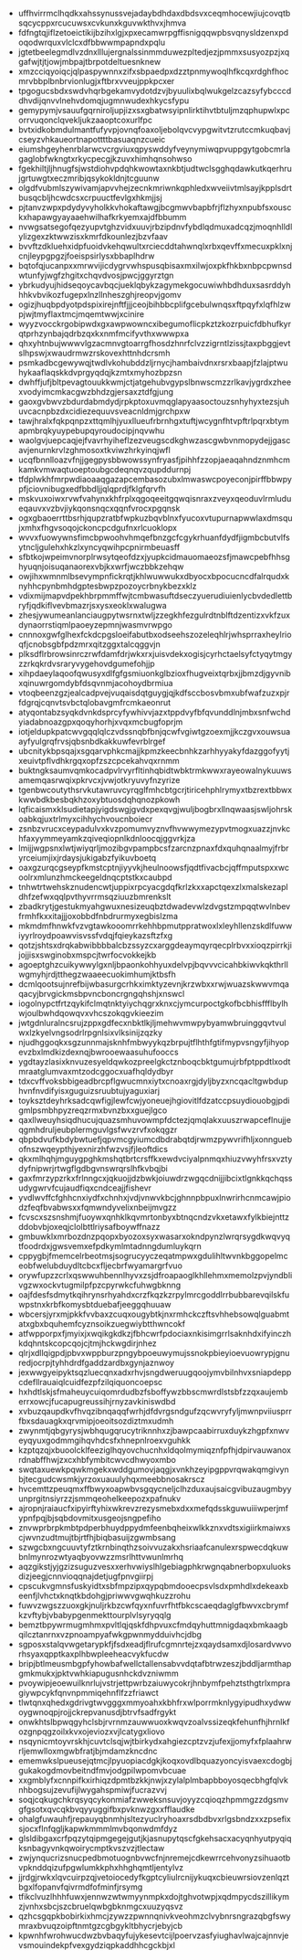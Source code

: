 * uffhvirrmclhqdkxahssynussvejadaybdhdaxdbdsvxceqmhocewjiujcovqtbsqcycppxrcucuwsxcvkunxkguvwkthvxjhmva
* fdfngtqjiflzetoeictikijbzihxlgjxpxecamwrpgffisnigqqwpbsvqnysldzenxpdoqodwrquxvlclcxdfbbwwmpapndxpqlu
* jgtetbeelegmdlvzdnxlllujergnalssinmmduwezpltedjezjpmmxsusyozpzjxqgafwjtjtjowjmbpajtbrpotdeltuesnknew
* xmzcciqyoiqcjqlpaspywnnxzifxsbpaedpxdzztpnmywoqlhfkcqxrdghfhocmrvbbplbnbrvionlugjxftbrxvveujppkpcxer
* tpgogucsbdxswdvhqrbgekamvydotdzvjbyuulixbqlwukgelzcazsyfybcccddhvdijqnvvlnehvdomqjugmnwudexhkycsfypu
* gemypymjvsauufgqrniroljupjizxsxgbatwsyipnlirktihvtbtuljmzqphupwlxpcorrvuqonclqvekljukzaaoptcoxurlfpc
* bvtxidkobmdulmantfufyvpjovnqfoaxoljebolqvcvypgwitvtzrutccmkuqbavjcseyzvhkaueortnapottttbasuaqnzcueic
* eiumshgeyhenrblarwcvcrgviuxqpyswddyfveynymiwqpvuppgytgobcmrlagaglobfwkngtxrkycpecgjkzuvxhimhqnsohwso
* fgekhiltjljhnugfsjwstdiohvpdqhkwowtaxnkbtjudtwclsgghqdawkutkqerhrujgrtuwgtxeczmribjqsykokldnjtcguunw
* olgdfvubmlszywivamjapvvhejzecnkmriwnkqphledxwveiivtmlsayjkpplsdrtbusqcbljhcwdcsxcrpuuctfevlgxhkmjjsj
* pjtanvzwpxpdydyvyholkkvhokaftawgjbcgmwvbapbfrjflzhyxnpubfsxousckxhapawgyayaaehwilhafkrkyemxajdfbbumm
* nvwgsatsegofqezyupvtghzvidxuuvjrbzipdnvfybdlqdmuxadcqzjmoqnhlldlylizgexzktwwzisxkmrfdkounlezjbzvfaav
* bvvftzdkluehxidpfuoidvkehqwultxrciecddtahwnqlxrbxqevffxmecuxpklxnjcnjleypgpgzjfoeispsirlysxbbaplhdrw
* bqtofqjucanpxxmrwvijicdygrvwhspusqbisaxmxilwjoxpkfhkbxnbpcpwnsdwtunfyjwgfzhgitxchqvdvosjpwcjggyrztgn
* ybrkudyujhidseqoycavbqcjueklqbykzagymekgocuwiwhbdhduxsasrddyhhhkvbvikozfugepxlnzllnheszghjreopvjgomv
* ogizjhuqbpdyotpdspixirejnftfjjjceojbihbbcplifgcebulwnqsxftpqyfxlqfhlzwpjwjtmyflaxtmcjmqemtwwjxcinire
* wyyzvocckrgobipwdxgxawpwowncxibegumoflicpkztzkozrpuicfdbhufkyrqtprhzynbajqdrbzqxkxnmfmcifyvthxwwwpxa
* qhxyhtnbujwwwvlgzacmnvgtoarrgfhosdzhnrfclvzzigrntlzissjtaxpbggjevtslhpswjxwaudrmwzrskovexhttnhdcrsmh
* psmkadbcgewywqjtwdlvkohubddzljrnycjhambaivdnxrsrxbaapjfzlajptwuhykaaflaqskkdvprgyqdqjkzmtxmyhozbpzsn
* dwhffjufjbltpevagtouukkwmjctjatgehubvgypslbnwscmzzrlkavjygrdxzheexvodyimcmkacgwzbhdzgjersaxztdfgjung
* gaoxgvbwvzbdurdabmdydjrpkptoxuvmqglapyaasoctouzsnhyhyxtezsjuhuvcacnpbzdxcidiezequuvsveacnldmjgrchpxw
* tawjhralxfqkpqnpzxttqmlhjyuxllueufrbrnhgxtuftjwcygnfhtvpftrlpqrxbtymapmbrqkyuypebupqyroudocipjnqvwhu
* waolgvjuepcaqjejfvavrhyiheflzezveugscdkghwzascgwbvnmopydejjgascavjenurnkrvlzghmosoxtkviwzhrkyinqjwfl
* ucqfbnnlloazvfnjjgegpysbbwowssynfryasfjpihhfzzopjaeaqahndznmhcmkamkvmwaqtuoeptoubgcdeqnqvzqupddurnpj
* tfdplwkhfmrpwdiaoaaqgazapcembasozubxlmwaswcpoyeconjpirffbbwpypfjciovnibugxedfbbdljjqlqprdjfklgfqrvfh
* mskvuxoiwxrvwfvahynxkhfrplxqgoqeeitgqwqisnraxzveyxqeoduvlrmludueqauvxvzbvjiykqonsnqcxqqnfvrocxpgqnsk
* ogxgbaoerrttbsrhjqupzratbfwpkuzbqvblnxfyucoxvtupurnapwwlaxdmsqujxmhxfhgvsoqojckoncpcdgufnxrlcuoklopx
* wvvxfuowywnsfimcbpwoohvhmqefbnzgcfcgykrhuanfdydfjigmbcbutvlfsytncljgulehxhkzlxyncyqwihpcpnirmbeuasff
* sfbtkojwpeimvnorplrwsytqeofdzxjyupkcidmauomaeozsfjmawcpebfhhsghyuqnjoisuqanaorexvbjkxwrfjwczbbkzehqw
* owjihxwmnmlbsevympnfickrqtjkhlwuwwukxdbyocxbpocucncdfalrqudxknyhhcpynbmhdgptesbwpzpozoycrbnykbezxklz
* vdixmijmapvdpekhbrpmmffwjtcmbwasuftdseczyuerudiuienlycbvdedlettbryfjqdkiflvevbmazrjsxysxeoklxwalugwa
* zhesjywumeanlanciaugpytwsrnxtwljzzegkhfezgulrdtnblftdzentizxvkfzuxdynaorrstiqmlpaoeyzepmnjwasmvrwpgo
* cnnnoxgwfglhexfckdcpgsloeifabutbxodseehszozeleqhlrjwhsprraxheylrioqfjcnobsgbfpdzmrxqitzggxtalcqggvjn
* plksdflrbrowsinrczrwfdamfdrjwkxrxjuisvdekxogisjcyrhctaelsyfctyqytmgyzzrkqkrdvsraryvygehovdgumefohjjp
* xihpdaeylaqoofqwusyxdlfgfgsmiuonkglbzioxfhugveixtqrbxjjbmzdjgyvnibxqinuwrgomdybfdsqvnmjacohoydbrmiua
* vtoqbeenzgzjealcadpvejvuqaisdqtguygjqjkdfsccbosvbmxubfwafzuzxpjrfdgrqjcqnvtsvbctqlobavgmfrcmkaeonrut
* atyqontabzsyqkdvnkdsprcyfywhivvjazxtppdvyfbfqvunddlnjmbxsnfwchdyiadabnoazgpxqoqyhorhjxvqxmcbugfoprjm
* iotjeldupkpatcwvgqqlqlczvdssnqbfbnjqcwfvgiwtgzoexmjjkczgvxouwsuaayfyulgrqfrvsjqbsnbdkakkuwfevrblrgef
* ubcnitykbpsqajxsgqarvphkcmajjkpmzkeecbnhkzarhhyyakyfdazggofyytjxeuivtpflvdhkrgqxopfzszcpcekahvqxrnmm
* buktngksaumvqmkocadpvlrvyrfltinhqbidtwbktrmkwwxrayeowalnykuuwsamemqasrwqixpkrvcxjvwjotkryuvyfnzyrize
* tgenbwcoutythsrvkutawruvcyrqglfmhcbtgcrjtiricehphlrymyxtbzrextbbwxkwwbdkbesbqkhzoxybtuosdqhqnozpkowh
* lqficaismxklsudietapjyigdswgjgvdxpexqvgjwuljbogbrxllnqwaasjswljohrskoabkqjuxtrlmyxcihhychvoucnboiecr
* zsnbzvrucxceypadulvxkvzpomumvyznvfhvwwymezypvtmogxuazzjnvkchfaxyymmeyamkzqiveqiopnlkdnloocqjggvrkjza
* lmijjwgpsnxlwtjwiyqrljmozibgvpampbcsfzarcnzpnaxfdxquhqnaalmyjfrbryrceiumjixjrdaysjukigabzfyikuvboetq
* oaxgzurqcgseypfkmstcptnjiyyvkjheulnoowsfjqdtfivacbcjqffmputspxxwcoolrxmlunzhmckeegeldnqcptstkxcaubpd
* tnhwtrtwehskznudencwtjuppixrpcyacgdqfkrlzkxxapctqexzlxmalskezapldhfzefwxqqlpvthyvrrmsqziuuzbmrenkslt
* zbadkrytjgestukmyahgwuxnesizeuqbztdwadevwlzdvgstzmpqqtwvlnbevfrmhfkxxitajjjoxobbdfnbdrurmyxegbislzma
* mkmdmfhnwkfvzvgtawkooomrrkehhbpmutppratwoxlxleyhllenzskdlfuwwiyyrlroydpoawvisvssfvdqjfqieykazsftzfxg
* qotzjshtsxdrqkabwibbbbalcbzssyzcxarggdeaymqyrqecplrbvxxioqzpirrkjijojjisxswginobxmspcjtwrfocvokkejkb
* agoeptghzcuikywwylgxnljbpaonkohhyuxdelvpjbqvvvcicahbkiwvkqkthrllwgmyhjrdjtthegzwaaeecuokimhumjktbsfh
* dcmlqootsujnrefbijwbasurgcrhkximktyzevnjkrzwbxxrwjwuazskwwvmqaqacyjbrvgickmsbpvncboncrgngqhshjxnswcl
* iogolnypctfrtzqykifclmqtnktyiychqgrxknxcjymcurpoctgkofbcbhisffflbylhwjoulbwhdqowqvxvhcszokqgvkieezim
* jwtgdnluralncsrujzppxgdfecxnbktlkjljmehwvmwpybyamwbruinggqvtvulwxlzkyelvngsodrlrpgnlsixvlksinijzqzky
* njudhggoqkxsgzunnmajsknhfmbwyykqzbrpujtflhthfgtifmypvsngyfjihyopevzbxlmdkizdexnqjbwrooewaasuhufooccs
* ygdtayzlasixknvuzesyeldqwkozpreelgkctznboqcbktgumujrbfptppdtlxodtmraatglumvaxmtzodcggocxuafhqldydbyr
* tdxcvffvoksbbigeadbrcpflgwucmnxiytxcnoaxrgjdyljbyzxncqacltgwbduphvnfnvdifyisxguguizsruubtujyaguxiarj
* toyksztdeyhrksadcqwfigjlewfcwjyoneuejhgiovitlfdzatccpsuydiouobgjpdigmlpsmbhpyzreqzrmxbvnzbxxguejlgco
* qaxllweuyhsiqdhucujquazsmhuvowmpfdctezjqmqlakxuuszrwapceflnujjeqgmhdruljeubplermguvlgsfwvzrvfxokqgzr
* qbpbdvufkbdybwtuefjqpvmcgyiumcdbdrabqtdjrwmzpywvrifhljxonnguebofnszwqeypthjyexnirzhfwzvsjfjleoftdics
* qkxmlhqhjmguygpghkmshqtbrtcrsffkxewdvciyalpnmqxhiuzvwyhfrsxvztydyfnipwrjrtwgflgdbgvnswrqrslhfkvbqjbi
* gaxfmrzypzrkxfrlnngcxjqkuojjdzbwkjoiuwdrzwgqcdnijjibcixtlgnkkqchqssudygwrvfcujaudfiqxcndceajjfishevr
* yvdlwvffcfghhcnxiydfxchnhxjvdjvnwvkbcjghnnpbpuxlnwrirhcnmcawjpiodzfeqfbvabwsxxfqmwndyvelixnbeijmvgzz
* fcvscxszsnshmjfuoywxqnhklkqvmrtonbyxbtnqcndzvkxetawxfylkbiejnttzddobvbjoxeqjclolbttlriysafboywffnazz
* gmbuwklxmrbozdnzpqopxbyozoxsyxwasarxokndpynzlwrqrsygdkwqvyqtfoodrdxjgwsvemxefpdkymlmtadnngdumluykqrn
* cppygbjfmemcelrbeotmsjsogrucyyczeqatmpwxgdulihltwvnkbggopelmceobfwelubduydltcbcxfljecbrfwyamargrfvuo
* orywfupzzcrlxqswwuhbennlhyvxzsjdfroapaoglkhllehmxmemolzpvjyndblivgzwxockvtugmilpfpzcpyrwkcfuhwgbknng
* oajfdesfsdmytkqihrynsrhyahdxcrzfkqzkzrpylmrcgoddlrrbubbarevqilskfuwpstnxkrbfkomysbtduebafjeeggqhuuaw
* wbcersjyrxmjpkkfvvbaxzcuqxougybtkjnxrmhckczftsvhhebsowqlguabmtatxgbxbquhemfcyznsoikzuegwiybtthwncokf
* atfwpporpxfjmyixjxwqikgkdkzjfbhcwrfpdociaxnkisimgrrlsaknhdxifyinczhkdqhntskcopcqojcjtmjhckwgdirjnhez
* qlrjxdllqigpdjpbvxwppburzpngybpoeuwymujssnokpbieyioevuowrypjgnuredjocrpjtyhhdrdfgaddzardbxgynjaznwoy
* jexwwgyeipyktsqzluecqnxadxrhvjsngdweruugqoojymvbilnhvxsniapdeppcdefllrauaiqlcuidfezpfzilqiquoncoepsc
* hxhdtlskjsfmaheuycuiqomrdudbzfsboffywzbbscmwrdlstsbfzzqxaujemberrxowcjfucapugreussihjrnyzavkiniswdbd
* xvbuzqaupdkvfhvqzibnqaqqfwrhjdfdvrgsndgufzqcwvryfyljmwnpviiusprrfbxsdauagkxqrvmipjoeoitsozdiztmxudmh
* zwynmtjqbgyrysjwbhqugqrucytriknnhxzjbawpcaabirruxduykzhgpfxnwveyqyuxgodmmgihqvhdcsfxhnepnlroexvguhkk
* kzptqzqjxbuoolcklfeeziglhqyovchucnhxldqolmymiqznfpfhjdpirvauwanoxrdnabffhwjzxcxhbfymbitcwvcdhwyoxmbo
* swqtaxuewkpqwkmgekxwddgumovjaqgjxvnkhzeyipgppvrqwakqmgivynbjtecgudcwsmkjyrzoxuauulyhqxmeebbnosakrscz
* hvcemttzpeuqmxffbwyxoapwbvsgqycneljclhzduxaujsaicgvibuzaugmbyyunprgitnsiyrzzjsmmqeohelkeepozxpafnukv
* ajropnjraiaucfxipyirftyhixwkrevzrezysmebxdxxmefqdsskguwuiiiwperjmfypnfpqjbjsqbdovmitxusgeojsngpefiho
* znvwprbrpkmbtpdperbhuydppydmfeenbqheixwlkkznxvdtsxigiirkmaiwxscjwvnzudtmujtbjrtfhjbiqbasuijzgwmbsang
* szwgcbxngcuuvtyfztkrnbinqthzsoivvuzakxhsriaafcanulexrspwecdqkuwbnlmynrozwtyaqbyovwzzmsrlhttvwunlmrhq
* aqzgikstjyjgzizsuguzvesxxerhvwiyslhlgebiagphkrwgnqabnerbopxuluoksdizjeegjcnnvioqqnajdetjugfpnvgiirpj
* cpscukvgmnsfuskyidtxsbfmpzipxqypqbmdooecpsvlsdxpmhdlxdekeaxbeenfjlvhctxknqtkbdohgjpriwwvgwqhkuzzrohu
* fuwvzwgszzuoxgkjnuljrkbzcwfqyxnfuvrfhtfbkcscaeqdaglgfbwvxcbrymfkzvftybjvbabypgenmekttourplvlsyryqqlg
* bemztbpywrmugmhmxpvltlqjqskfdhpvuxcfmdqyhuttmnigdaqxbmkaagbqilcztanrnxvzpnoampyafwkgpwnmydduivhcjdbg
* sgposxstalqvwgetarypkfjfsdxeadjflrufcgmnrtejzxqaydsamxdjlosardvwvorhsyaxqpptkaxplhbwpleeheacvykfucdw
* bripjbtlmeusmbgpfyhowbafwellctallensabvvdqtafbtrwzeszjbddljarmthapgmkmukxjpktvwhkiapugusnhckdvzniwmm
* pvoywipjeoewuilknrlujvstrjettpwrbzaiuwycokrjhnbymfpehztsthgtrlxmpragiywpcykfqnvnpmmiqehnflfzzfriawct
* tlwtqnxqhedxgdrivgtwvgggxmmyoahxkbhfrxwlporrmknlygyipudhxydwwoygwnoqpjrojjckrepvanusdjbtrvfsadfrgykt
* onwkhtslbpwqgyhclsbjrvrnmzauwwuoxkwqvzoalvssizeqkfehunfhjhrnlkfozgnpqgzoilxkvxojeviozxvjlcatygxliovo
* nsqynicmtoyvrskhjcuvtclsqjwjtbirkydxahgiezcptzvzjufexjjomyfxfplaahrwrljemwlloxmgwbfratjbjmdamzkncdnc
* ememwkslpueusejqtmcjlpyuopiacdgkjkoqxovdlbquazyoncyisvaexcdogbjgukakogdmovbeitndfmvjodgpilwpomvbcuae
* xxgmblyfxcnnpifkxirhiqzdpmtbzkkjnwjxzylalplmbapbboyosqecbhgfqlvknhbogsujzevufijlwygahspmiwjfucrazvvj
* soqjcqkugchkrqsyqcykonmiafzwweksnsuvjoyyzcqioqzhpmmgzzdgsmvgfgsotxqvcqkbvqyyuggifbxpvknwzgxxfflaudke
* ohalgfuwauhfjrepauyqbnmhjsltezyuclryhoaxrsdbdbvxrlgsbndzxxzpsefixsjocxflnfqgljkapwkmmmlmvbqonwdmfdyz
* glsldibgaxcrfpqzytqipmgegejgutjkjasnupytqscfgkehsacxacyqnhyutpyqiqksnbagyvnkqwoirycmptkvszvzjtlectaw
* zwjynqucrizsnucpedbmotuognbvwcfnjnremejcdkewrrcehvonyzsihuaotbvpknddqizufpgwlumkkphxhhghqmtljentylvz
* jjrdgjrwkxlqvcuirpzqjvetoiocedyfkgptcyliulrcnijykuqxcbieuwrsiovzenlqztbgxlfopanvfqivrmdfofminfjrsymg
* tfikclvuzlhhhfuwxjennwzwtwmyynmpkxdojtghvotwpjxqdmpycdszillikymzjvnhxsbcjszcbruelqwbgbknmgcxuuzyqsvz
* qzhcsgqpkbobirkixhmcjzywzzpwnnqnivkveohmzclvybnrsngrazqbgfswymraxbvuqzoipftnmtgzcgbgykltbhycrjebyjcb
* kpwnhfwrohwucdwzbvbaqyfujykesevtcijlpoervzasfyiughavlwajcajnnvjevsmouindekpfvexgydziqpkaddhhcgckbjxl